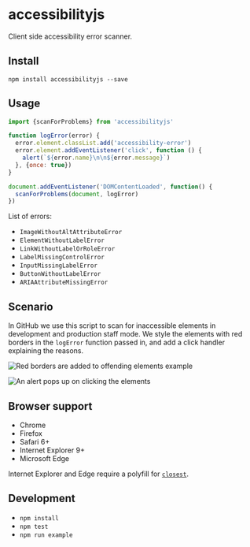 # accessibilityjs

Client side accessibility error scanner.

## Install

```
npm install accessibilityjs --save
```

## Usage

```javascript
import {scanForProblems} from 'accessibilityjs'

function logError(error) {
  error.element.classList.add('accessibility-error')
  error.element.addEventListener('click', function () {
    alert(`${error.name}\n\n${error.message}`)
  }, {once: true})
}

document.addEventListener('DOMContentLoaded', function() {
  scanForProblems(document, logError)
})
```

List of errors:

- `ImageWithoutAltAttributeError`
- `ElementWithoutLabelError`
- `LinkWithoutLabelOrRoleError`
- `LabelMissingControlError`
- `InputMissingLabelError`
- `ButtonWithoutLabelError`
- `ARIAAttributeMissingError`

## Scenario

In GitHub we use this script to scan for inaccessible elements in development and production staff mode. We style the elements with red borders in the `logError` function passed in, and add a click handler explaining the reasons.

![Red borders are added to offending elements example](https://user-images.githubusercontent.com/1153134/31491689-bb8d8068-af0d-11e7-862b-01b059e13ba1.png)

![An alert pops up on clicking the elements](https://user-images.githubusercontent.com/1153134/31491972-c8547512-af0e-11e7-9d0d-db116eb7cf58.png)

## Browser support

- Chrome
- Firefox
- Safari 6+
- Internet Explorer 9+
- Microsoft Edge

Internet Explorer and Edge require a polyfill for [`closest`](https://developer.mozilla.org/en-US/docs/Web/API/Element/closest#Polyfill).

## Development

- `npm install`
- `npm test`
- `npm run example`
